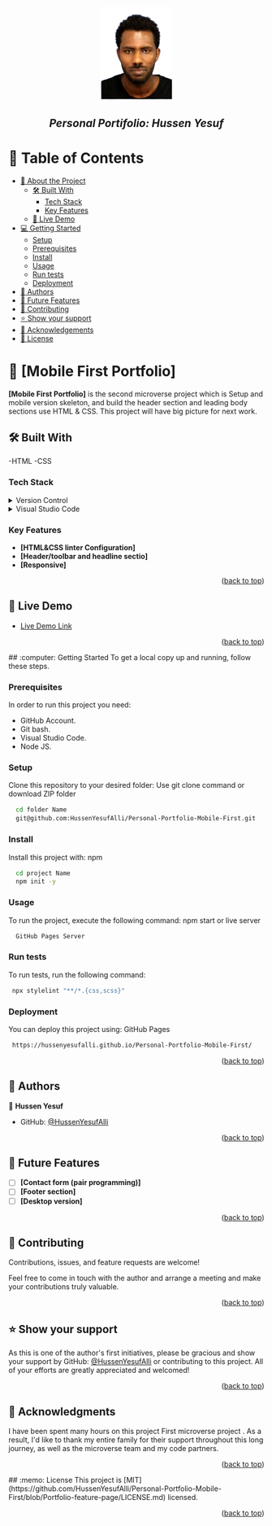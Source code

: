 <a name="readme-top"></a>
<div align="center">
  <img src="img/Hu-Photo-2-3.jpeg" alt="logo" width="140"  height="auto" />
  <br/>
  <h2><b><i>Personal Portifolio: Hussen Yesuf</i></b></h2>
</div>

# :green_book: Table of Contents
- [:book: About the Project](#about-project)
  - [:hammer_and_wrench: Built With](#built-with)
    - [Tech Stack](#tech-stack)
    - [Key Features](#key-features)
  - [:rocket: Live Demo](#live-demo)
- [:computer: Getting Started](#getting-started)
  - [Setup](#setup)
  - [Prerequisites](#prerequisites)
  - [Install](#install)
  - [Usage](#usage)
  - [Run tests](#run-tests)
  - [Deployment](#triangular_flag_on_post-deployment)
- [:busts_in_silhouette: Authors](#authors)
- [:telescope: Future Features](#future-features)
- [🤝 Contributing](#contributing)
- [⭐️ Show your support](#support)
- [🙏 Acknowledgements](#acknowledgements)
- [:memo: License](#license)

# :book: [Mobile First Portfolio] <a name="about-project"></a>
**[Mobile First Portfolio]** is the second microverse project which is Setup and mobile version skeleton, and build the header section and leading body sections use HTML & CSS. This project will have big picture for next work.

## :hammer_and_wrench: Built With <a name="built-with"></a>
-HTML
-CSS
### Tech Stack <a name="tech-stack"></a>
<details>
  <summary>Version Control</summary>
  <ul>
    <li><a href="https://github.com/">Git Hub</a></li>
  </ul>
</details>
<details>
  <summary>Visual Studio Code</summary>
  <ul>
    <li><a href="https://code.visualstudio.com/">Visual Studio Code</a></li>
  </ul>
</details>

<!-- Features -->
### Key Features <a name="key-features"></a>

- **[HTML&CSS linter Configuration]**
- **[Header/toolbar and headline sectio]**
- **[Responsive]**
<p align="right">(<a href="#readme-top">back to top</a>)</p>

<!-- LIVE DEMO -->
## :rocket: Live Demo <a name="live-demo"></a>
- [Live Demo Link](https://hussenyesufalli.github.io/Personal-Portfolio-Mobile-First/)
<p align="right">(<a href="#readme-top">back to top</a>)</p>
<!-- GETTING STARTED -->
## :computer: Getting Started <a name="getting-started"></a>
To get a local copy up and running, follow these steps.

### Prerequisites
In order to run this project you need:
- GitHub Account.
- Git bash.
- Visual Studio Code.
- Node JS.

### Setup
Clone this repository to your desired folder:
Use git clone command or download ZIP folder
```sh
  cd folder Name 
  git@github.com:HussenYesufAlli/Personal-Portfolio-Mobile-First.git
```
### Install
Install this project with:
npm
```sh
  cd project Name
  npm init -y
```
### Usage
To run the project, execute the following command:
npm start or live server
```sh
  GitHub Pages Server
```
### Run tests
To run tests, run the following command:
```sh
 npx stylelint "**/*.{css,scss}"
```
### Deployment
You can deploy this project using:
GitHub Pages
```sh
 https://hussenyesufalli.github.io/Personal-Portfolio-Mobile-First/
```
<p align="right">(<a href="#readme-top">back to top</a>)</p>

<!-- AUTHORS -->
## :busts_in_silhouette: Authors <a name="authors"></a>

:bust_in_silhouette: **Hussen Yesuf**

- GitHub: [@HussenYesufAlli](https://github.com/HussenYesufAlli)

<p align="right">(<a href="#readme-top">back to top</a>)</p>

<!-- FUTURE FEATURES -->
## :telescope: Future Features <a name="future-features"></a>

- [ ] **[Contact form (pair programming)]**
- [ ] **[Footer section]**
- [ ] **[Desktop version]**
<p align="right">(<a href="#readme-top">back to top</a>)</p>
<!-- CONTRIBUTING -->

## 🤝 Contributing <a name="contributing"></a>

Contributions, issues, and feature requests are welcome!

Feel free to come in touch with the author and arrange a meeting and make your contributions truly valuable.

<p align="right">(<a href="#readme-top">back to top</a>)</p>

<!-- SUPPORT -->

## ⭐️ Show your support <a name="support"></a>

As this is one of the author's first initiatives, please be gracious and show your support by GitHub: [@HussenYesufAlli](https://github.com/HussenYesufAlli) or contributing to this project. All of your efforts are greatly appreciated and welcomed!

<p align="right">(<a href="#readme-top">back to top</a>)</p>

<!-- ACKNOWLEDGEMENTS -->

## 🙏 Acknowledgments <a name="acknowledgements"></a>

I have been spent many hours on this project First microverse project . As a result, I'd like to thank my entire family for their support throughout this long journey, as well as the microverse team and my code partners.

<p align="right">(<a href="#readme-top">back to top</a>)</p>
<!-- LICENSE -->
## :memo: License <a name="license"></a>
This project is [MIT](https://github.com/HussenYesufAlli/Personal-Portfolio-Mobile-First/blob/Portfolio-feature-page/LICENSE.md) licensed.
<p align="right">(<a href="#readme-top">back to top</a>)</p>
